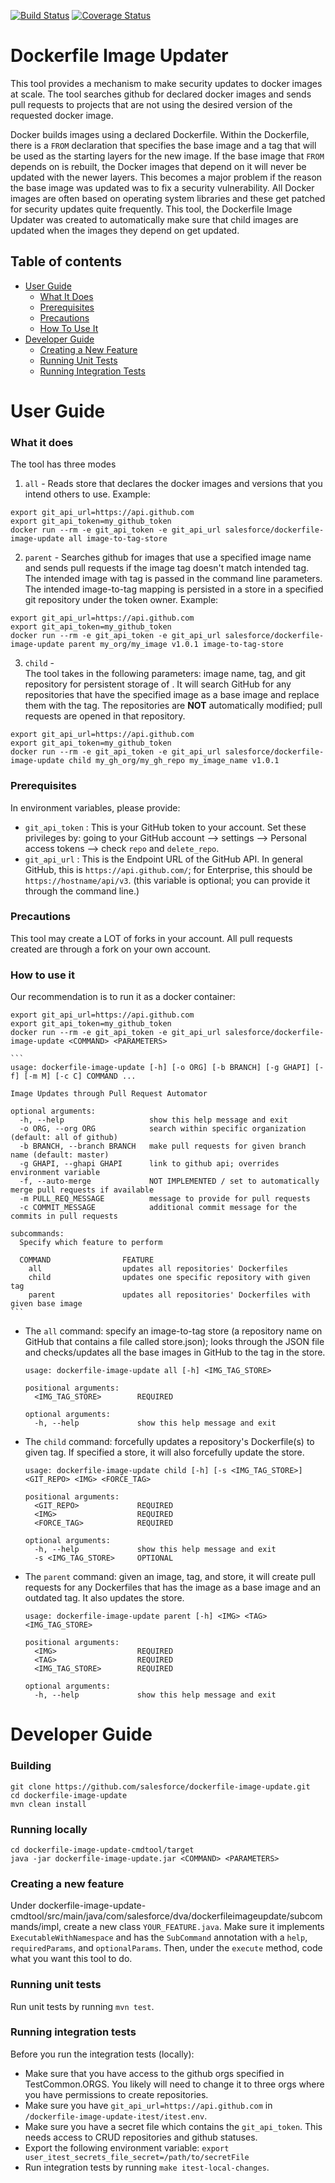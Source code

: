 [![Build Status](https://travis-ci.org/salesforce/dockerfile-image-update.svg?branch=master)](https://travis-ci.org/salesforce/dockerfile-image-update)
[![Coverage Status](https://coveralls.io/repos/github/salesforce/dockerfile-image-update/badge.svg?branch=master)](https://coveralls.io/github/salesforce/dockerfile-image-update?branch=master)

# Dockerfile Image Updater

This tool provides a mechanism to make security updates to docker images at scale. The tool searches github for declared docker images and sends pull requests to projects that are not using the desired version of the requested docker image.

Docker builds images using a declared Dockerfile. Within the Dockerfile, there is a `FROM` declaration that specifies the base image and a tag that will be used as the starting layers for the new image. If the base image that `FROM` depends on is rebuilt, the Docker images that depend on it will never be updated with the newer layers. This becomes a major problem if the reason the base image was updated was to fix a security vulnerability. All Docker images are often based on operating system libraries and these get patched for security updates quite frequently. This tool, the Dockerfile Image Updater was created to automatically make sure that child images are updated when the images they depend on get updated.

## Table of contents

 * [User Guide](#user-guide)
    * [What It Does](#what-it-does)
    * [Prerequisites](#prerequisites)
    * [Precautions](#precautions)
    * [How To Use It](#how-to-use-it)
 * [Developer Guide](#developer-guide)
    * [Creating a New Feature](#creating-a-new-feature)
    * [Running Unit Tests](#running-unit-tests)
    * [Running Integration Tests](#running-integration-tests)
 
User Guide
==========
### What it does
The tool has three modes
 1. `all` - Reads store that declares the docker images and versions that you intend others to use. 
 Example:
```
export git_api_url=https://api.github.com
export git_api_token=my_github_token
docker run --rm -e git_api_token -e git_api_url salesforce/dockerfile-image-update all image-to-tag-store
```
 2. `parent` - Searches github for images that use a specified image name and sends pull requests if the image tag doesn't match intended tag. The intended image with tag is passed in the command line parameters. The intended image-to-tag mapping is persisted in a store in a specified git repository under the token owner. 
Example:
```
export git_api_url=https://api.github.com
export git_api_token=my_github_token
docker run --rm -e git_api_token -e git_api_url salesforce/dockerfile-image-update parent my_org/my_image v1.0.1 image-to-tag-store
```
 3. `child` -  
The tool takes in the following parameters: image name, tag, and git repository for persistent storage of . It will search GitHub for any repositories that have the specified image as a base image and replace them with the tag. The repositories are **NOT** automatically modified; pull requests are opened in that repository.
```
export git_api_url=https://api.github.com
export git_api_token=my_github_token
docker run --rm -e git_api_token -e git_api_url salesforce/dockerfile-image-update child my_gh_org/my_gh_repo my_image_name v1.0.1
```

### Prerequisites
In environment variables, please provide:
 * `git_api_token` : This is your GitHub token to your account. Set these privileges by: going to your GitHub account --> settings --> Personal access tokens --> check `repo` and `delete_repo`.
 * `git_api_url` : This is the Endpoint URL of the GitHub API. In general GitHub, this is `https://api.github.com/`; for Enterprise, this should be `https://hostname/api/v3`. (this variable is optional; you can provide it through the command line.)

### Precautions
This tool may create a LOT of forks in your account. All pull requests created are through a fork on your own account.

### How to use it
Our recommendation is to run it as a docker container:
```
export git_api_url=https://api.github.com
export git_api_token=my_github_token
docker run --rm -e git_api_token -e git_api_url salesforce/dockerfile-image-update <COMMAND> <PARAMETERS>
```
    ```
    usage: dockerfile-image-update [-h] [-o ORG] [-b BRANCH] [-g GHAPI] [-f] [-m M] [-c C] COMMAND ...
    
    Image Updates through Pull Request Automator
    
    optional arguments:
      -h, --help                   show this help message and exit
      -o ORG, --org ORG            search within specific organization (default: all of github)
      -b BRANCH, --branch BRANCH   make pull requests for given branch name (default: master)
      -g GHAPI, --ghapi GHAPI      link to github api; overrides environment variable
      -f, --auto-merge             NOT IMPLEMENTED / set to automatically merge pull requests if available
      -m PULL_REQ_MESSAGE          message to provide for pull requests
      -c COMMIT_MESSAGE            additional commit message for the commits in pull requests
    
    subcommands:
      Specify which feature to perform
    
      COMMAND                FEATURE
        all                  updates all repositories' Dockerfiles
        child                updates one specific repository with given tag
        parent               updates all repositories' Dockerfiles with given base image
    ```
* The `all` command: specify an image-to-tag store (a repository name on GitHub that contains a file called store.json); looks through the JSON file and checks/updates all the base images in GitHub to the tag in the store.
    ```
    usage: dockerfile-image-update all [-h] <IMG_TAG_STORE>
    
    positional arguments:
      <IMG_TAG_STORE>        REQUIRED
    
    optional arguments:
      -h, --help             show this help message and exit
    ```
* The `child` command: forcefully updates a repository's Dockerfile(s) to given tag. If specified a store, it will also forcefully update the store.
    ```
    usage: dockerfile-image-update child [-h] [-s <IMG_TAG_STORE>] <GIT_REPO> <IMG> <FORCE_TAG>
    
    positional arguments:
      <GIT_REPO>             REQUIRED
      <IMG>                  REQUIRED
      <FORCE_TAG>            REQUIRED
    
    optional arguments:
      -h, --help             show this help message and exit
      -s <IMG_TAG_STORE>     OPTIONAL
    ```
* The `parent` command: given an image, tag, and store, it will create pull requests for any Dockerfiles that has the image as a base image and an outdated tag. It also updates the store. 
    ```
    usage: dockerfile-image-update parent [-h] <IMG> <TAG> <IMG_TAG_STORE>
    
    positional arguments:
      <IMG>                  REQUIRED
      <TAG>                  REQUIRED
      <IMG_TAG_STORE>        REQUIRED
    
    optional arguments:
      -h, --help             show this help message and exit
    ```

Developer Guide
===============
### Building
```
git clone https://github.com/salesforce/dockerfile-image-update.git
cd dockerfile-image-update
mvn clean install
```

### Running locally
```
cd dockerfile-image-update-cmdtool/target
java -jar dockerfile-image-update.jar <COMMAND> <PARAMETERS>
```

### Creating a new feature
Under dockerfile-image-update-cmdtool/src/main/java/com/salesforce/dva/dockerfileimageupdate/subcommands/impl, create a new class `YOUR_FEATURE.java`. Make sure it implements `ExecutableWithNamespace` and has the `SubCommand` annotation with a `help`, `requiredParams`, and `optionalParams`. Then, under the `execute` method, code what you want this tool to do.

### Running unit tests
Run unit tests by running `mvn test`. 
 
### Running integration tests
Before you run the integration tests (locally):
 * Make sure that you have access to the github orgs specified in TestCommon.ORGS. You likely will need to change it to three
   orgs where you have permissions to create repositories. 
 * Make sure you have `git_api_url=https://api.github.com` in `/dockerfile-image-update-itest/itest.env`.
 * Make sure you have a secret file which contains the `git_api_token`. This needs access to CRUD repositories and
   github statuses. 
 * Export the following environment variable: `export user_itest_secrets_file_secret=/path/to/secretFile`
 * Run integration tests by running `make itest-local-changes`.

